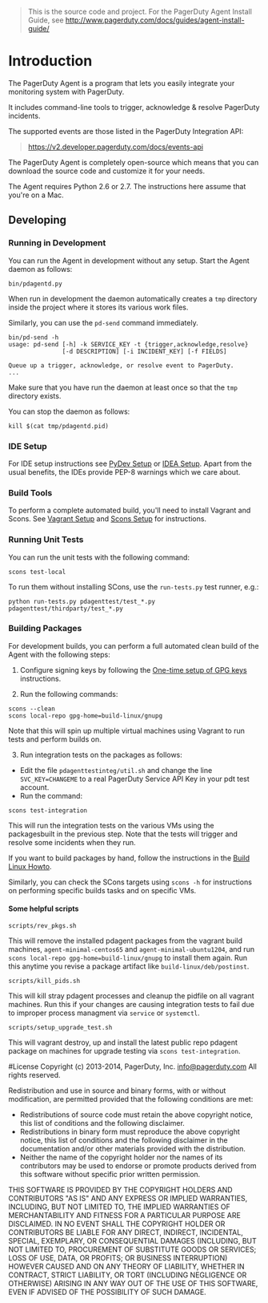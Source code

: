 > This is the source code and project. For the PagerDuty Agent Install Guide,
> see http://www.pagerduty.com/docs/guides/agent-install-guide/

# Introduction

The PagerDuty Agent is a program that lets you easily integrate your monitoring
system with PagerDuty.

It includes command-line tools to trigger, acknowledge & resolve PagerDuty
incidents.

The supported events are those listed in the PagerDuty Integration API:

> <https://v2.developer.pagerduty.com/docs/events-api>

The PagerDuty Agent is completely open-source which means that you can download
the source code and customize it for your needs.

The Agent requires Python 2.6 or 2.7. The instructions here assume that you're
on a Mac.

## Developing

### Running in Development

You can run the Agent in development without any setup. Start the Agent daemon
as follows:

`bin/pdagentd.py`

When run in development the daemon automatically creates a `tmp` directory
inside the project where it stores its various work files.

Similarly, you can use the `pd-send` command immediately.

```
bin/pd-send -h
usage: pd-send [-h] -k SERVICE_KEY -t {trigger,acknowledge,resolve}
               [-d DESCRIPTION] [-i INCIDENT_KEY] [-f FIELDS]

Queue up a trigger, acknowledge, or resolve event to PagerDuty.
...
```

Make sure that you have run the daemon at least once so that the `tmp`
directory exists.

You can stop the daemon as follows:

`kill $(cat tmp/pdagentd.pid)`

### IDE Setup

For IDE setup instructions see [PyDev Setup](pydev-setup.md) or [IDEA Setup](idea-setup.md). Apart from the usual benefits, the IDEs provide PEP-8 warnings which we care about.

### Build Tools

To perform a complete automated build, you'll need to install Vagrant and Scons.  See [Vagrant Setup](vagrant-setup.md) and [Scons Setup](scons-setup.md) for instructions.

### Running Unit Tests

You can run the unit tests with the following command:

`scons test-local`

To run them without installing SCons, use the `run-tests.py` test runner, e.g.:

`python run-tests.py pdagenttest/test_*.py pdagenttest/thirdparty/test_*.py`


### Building Packages

For development builds, you can perform a full automated clean build of the
Agent with the following steps:

1. Configure signing keys by following the [One-time setup of GPG keys](build-linux/howto.md#one-time-setup-of-gpg-keys) instructions.

2. Run the following commands:
```
scons --clean
scons local-repo gpg-home=build-linux/gnupg
```
Note that this will spin up multiple virtual machines using Vagrant to run
tests and perform builds on.

3. Run integration tests on the packages as follows:
  * Edit the file `pdagenttestinteg/util.sh` and change the line `SVC_KEY=CHANGEME` to a real PagerDuty Service API Key in your pdt test account.
  * Run the command:
```
scons test-integration
```

This will run the integration tests on the various VMs using the packagesbuilt in the previous step. Note that the tests will trigger and resolve some incidents when they run.

If you want to build packages by hand, follow the instructions in the
[Build Linux Howto](build-linux/howto.md).

Similarly, you can check the SCons targets using `scons -h` for instructions on
performing specific builds tasks and on specific VMs.

#### Some helpful scripts

```
scripts/rev_pkgs.sh
```

This will remove the installed pdagent packages from the vagrant build machines, `agent-minimal-centos65` and `agent-minimal-ubuntu1204`, and run `scons local-repo gpg-home=build-linux/gnupg` to install them again.  Run this anytime you revise a package artifact like `build-linux/deb/postinst`.

```
scripts/kill_pids.sh
```

This will kill stray pdagent processes and cleanup the pidfile on all vagrant machines.  Run this
if your changes are causing integration tests to fail due to improper process managment via `service` or `systemctl`.

```
scripts/setup_upgrade_test.sh
```

This will vagrant destroy, up and install the latest public repo pdagent package on machines for upgrade testing via `scons test-integration`.

#License
Copyright (c) 2013-2014, PagerDuty, Inc. <info@pagerduty.com>
All rights reserved.

Redistribution and use in source and binary forms, with or without
modification, are permitted provided that the following conditions are met:

  * Redistributions of source code must retain the above copyright
    notice, this list of conditions and the following disclaimer.
  * Redistributions in binary form must reproduce the above copyright
    notice, this list of conditions and the following disclaimer in the
    documentation and/or other materials provided with the distribution.
  * Neither the name of the copyright holder nor the
    names of its contributors may be used to endorse or promote products
    derived from this software without specific prior written permission.

THIS SOFTWARE IS PROVIDED BY THE COPYRIGHT HOLDERS AND CONTRIBUTORS "AS IS"
AND ANY EXPRESS OR IMPLIED WARRANTIES, INCLUDING, BUT NOT LIMITED TO, THE
IMPLIED WARRANTIES OF MERCHANTABILITY AND FITNESS FOR A PARTICULAR PURPOSE
ARE DISCLAIMED. IN NO EVENT SHALL THE COPYRIGHT HOLDER OR CONTRIBUTORS BE
LIABLE FOR ANY DIRECT, INDIRECT, INCIDENTAL, SPECIAL, EXEMPLARY, OR
CONSEQUENTIAL DAMAGES (INCLUDING, BUT NOT LIMITED TO, PROCUREMENT OF
SUBSTITUTE GOODS OR SERVICES; LOSS OF USE, DATA, OR PROFITS; OR BUSINESS
INTERRUPTION) HOWEVER CAUSED AND ON ANY THEORY OF LIABILITY, WHETHER IN
CONTRACT, STRICT LIABILITY, OR TORT (INCLUDING NEGLIGENCE OR OTHERWISE)
ARISING IN ANY WAY OUT OF THE USE OF THIS SOFTWARE, EVEN IF ADVISED OF THE
POSSIBILITY OF SUCH DAMAGE.
